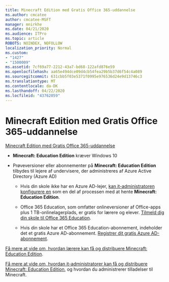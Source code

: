 ```yaml
---
title: Minecraft Edition med Gratis Office 365-uddannelse
ms.author: cmcatee
author: cmcatee-MSFT
manager: mnirkhe
ms.date: 04/21/2020
ms.audience: ITPro
ms.topic: article
ROBOTS: NOINDEX, NOFOLLOW
localization_priority: Normal
ms.custom:
- "1427"
- "1500009"
ms.assetid: 7cf69a77-2212-43a7-bd68-122afd876e59
ms.openlocfilehash: aa65e494dce09d4cb54fea29b5b37d6f54c4a089
ms.sourcegitcommit: 631cbb5f03e5371f0995e976536d24e9d13746c3
ms.translationtype: MT
ms.contentlocale: da-DK
ms.lasthandoff: 04/22/2020
ms.locfileid: "43762059"
---
```

# <a name="minecraft-edition-with-office-365-education-for-free"></a>Minecraft Edition med Gratis Office 365-uddannelse

[Minecraft Edition med Gratis Office 365-uddannelse](https://docs.microsoft.com/education/windows/get-minecraft-for-education)
  
- **Minecraft: Education Edition** kræver Windows 10

- Prøveversioner eller abonnementer på **Minecraft: Education Edition** tilbydes til lejere af undervisere, der administreres af Azure Active Directory (Azure AD)

  - Hvis din skole ikke har en Azure AD-lejer, [kan it-administratoren konfigurere en](https://docs.microsoft.com/education/windows/school-get-minecraft) som en del af processen med at hente **Minecraft: Education Edition**.

  - Office 365 Education, som omfatter onlineversioner af Office-apps plus 1 TB-onlinelagerplads, er gratis for lærere og elever. [Tilmeld dig din skole til Office 365 Education](https://products.office.com/academic/office-365-education-plan).

  - Hvis din skole har et Office 365 Education-abonnement, indeholder det et gratis Azure AD-abonnement. [Registrer dit gratis Azure AD-abonnement](https://msdn.microsoft.com/library/windows/hardware/mt703369%28v=vs.85%29.aspx).

[Få mere at vide om, hvordan lærere kan få og distribuere Minecraft: Education Edition](https://docs.microsoft.com/education/windows/teacher-get-minecraft).
  
[Få mere at vide om, hvordan it-administratorer kan få og distribuere Minecraft: Education Edition](https://docs.microsoft.com/education/windows/school-get-minecraft), og hvordan du administrerer tilladelser til Minecraft.